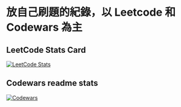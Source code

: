 # 放自己刷題的紀錄，以 Leetcode 和 Codewars 為主

## LeetCode Stats Card
[![LeetCode Stats](https://leetcard.jacoblin.cool/JuneLin2001?theme=dark&font=Trispace&ext=activity)](https://github.com/JacobLinCool/LeetCode-Stats-Card)

## Codewars readme stats
[![Codewars](https://github.r2v.ch/codewars?user=JuneLin2001&theme=gradient&top_languages=true)](https://github.com/DiniFarb/codewars_readme_stats)
